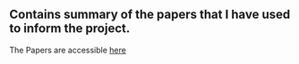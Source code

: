 Contains summary of the papers that I have used to inform the project.
---

The Papers are accessible [here](https://github.com/fredrickkebaso/Hippoboscus-De-novo-Genome-Assembly/blob/main/Documents/Literature/Literature-References.md)
